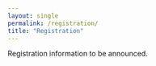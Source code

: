 ```yaml
---
layout: single
permalink: /registration/
title: "Registration"
---
```


Registration information to be announced.
